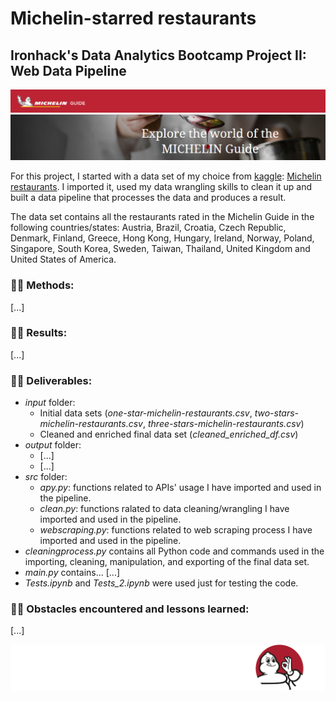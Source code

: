 # Michelin-starred restaurants

## Ironhack's Data Analytics Bootcamp Project II: Web Data Pipeline

![Michelin Guide](/images/michelin_2.png)
![Michelin Guide](/images/michelin_3.png)

For this project, I started with a data set of my choice from [kaggle](https://www.kaggle.com/): [Michelin restaurants](https://www.kaggle.com/jackywang529/michelin-restaurants#three-stars-michelin-restaurants.csv). I imported it, used my data wrangling skills to clean it up and built a data pipeline that processes the data and produces a result.

The data set contains all the restaurants rated in the Michelin Guide in the following countries/states: Austria, Brazil, Croatia, Czech Republic, Denmark, Finland, Greece, Hong Kong, Hungary, Ireland, Norway, Poland, Singapore, South Korea, Sweden, Taiwan, Thailand, United Kingdom and United States of America.

### :woman_cook: Methods:

[...]

### :woman_cook: Results:

[...]

### :woman_cook: Deliverables:

* *input* folder:
    * Initial data sets (*one-star-michelin-restaurants.csv*, *two-stars-michelin-restaurants.csv*, *three-stars-michelin-restaurants.csv*)
    * Cleaned and enriched final data set (*cleaned_enriched_df.csv*)
* *output* folder:
    * [...]
    * [...]
* *src* folder:
    * *apy.py*: functions related to APIs' usage I have imported and used in the pipeline.
    * *clean.py*: functions ralated to data cleaning/wrangling I have imported and used in the pipeline.
    * *webscraping.py*: functions related to web scraping process I have imported and used in the pipeline.
* *cleaningprocess.py* contains all Python code and commands used in the importing, cleaning, manipulation, and exporting of the final data set.
* *main.py* contains... [...]
* *Tests.ipynb* and *Tests_2.ipynb* were used just for testing the code.

### :woman_cook: Obstacles encountered and lessons learned:

[...]

![Michelin Guide](/images/michelin_petit.png)